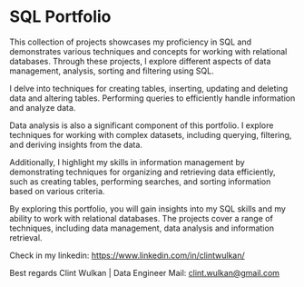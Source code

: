 # SQL Portfolio

This collection of projects showcases my proficiency in SQL and demonstrates various techniques and concepts for working with relational databases. Through these projects, I explore different aspects of data management, analysis, sorting and filtering using SQL.

I delve into techniques for creating tables, inserting, updating and deleting data and altering tables. Performing queries to efficiently handle information and analyze data.

Data analysis is also a significant component of this portfolio. I explore techniques for working with complex datasets, including querying, filtering, and deriving insights from the data.

Additionally, I highlight my skills in information management by demonstrating techniques for organizing and retrieving data efficiently, such as creating tables, performing searches, and sorting information based on various criteria.

By exploring this portfolio, you will gain insights into my SQL skills and my ability to work with relational databases. The projects cover a range of techniques, including data management, data analysis and information retrieval.

Check in my linkedin:
https://www.linkedin.com/in/clintwulkan/

Best regards
Clint Wulkan | Data Engineer
Mail: clint.wulkan@gmail.com
